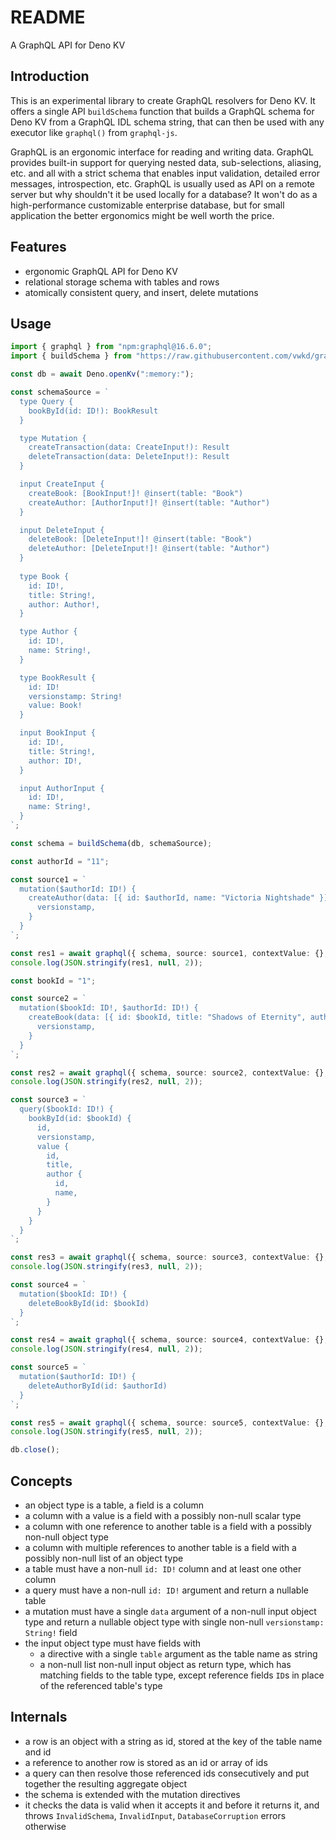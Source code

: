 # README

A GraphQL API for Deno KV



## Introduction

This is an experimental library to create GraphQL resolvers for Deno KV. It offers a single API `buildSchema` function that builds a GraphQL schema for Deno KV from a GraphQL IDL schema string, that can then be used with any executor like `graphql()` from `graphql-js`.

GraphQL is an ergonomic interface for reading and writing data. GraphQL provides built-in support for querying nested data, sub-selections, aliasing, etc. and all with a strict schema that enables input validation, detailed error messages, introspection, etc. GraphQL is usually used as API on a remote server but why shouldn't it be used locally for a database? It won't do as a high-performance customizable enterprise database, but for small application the better ergonomics might be well worth the price.



## Features

- ergonomic GraphQL API for Deno KV
- relational storage schema with tables and rows
- atomically consistent query, and insert, delete mutations



## Usage

```ts
import { graphql } from "npm:graphql@16.6.0";
import { buildSchema } from "https://raw.githubusercontent.com/vwkd/graphql-denokv/main/src/main.ts";

const db = await Deno.openKv(":memory:");

const schemaSource = `
  type Query {
    bookById(id: ID!): BookResult
  }

  type Mutation {
    createTransaction(data: CreateInput!): Result
    deleteTransaction(data: DeleteInput!): Result
  }

  input CreateInput {
    createBook: [BookInput!]! @insert(table: "Book")
    createAuthor: [AuthorInput!]! @insert(table: "Author")
  }

  input DeleteInput {
    deleteBook: [DeleteInput!]! @insert(table: "Book")
    deleteAuthor: [DeleteInput!]! @insert(table: "Author")
  }
  
  type Book {
    id: ID!,
    title: String!,
    author: Author!,
  }

  type Author {
    id: ID!,
    name: String!,
  }

  type BookResult {
    id: ID!
    versionstamp: String!
    value: Book!
  }

  input BookInput {
    id: ID!,
    title: String!,
    author: ID!,
  }

  input AuthorInput {
    id: ID!,
    name: String!,
  }
`;

const schema = buildSchema(db, schemaSource);

const authorId = "11";

const source1 = `
  mutation($authorId: ID!) {
    createAuthor(data: [{ id: $authorId, name: "Victoria Nightshade" }]) {
      versionstamp,
    }
  }
`;

const res1 = await graphql({ schema, source: source1, contextValue: {}, variableValues: { authorId } });
console.log(JSON.stringify(res1, null, 2));

const bookId = "1";

const source2 = `
  mutation($bookId: ID!, $authorId: ID!) {
    createBook(data: [{ id: $bookId, title: "Shadows of Eternity", author: $authorId }]) {
      versionstamp,
    }
  }
`;

const res2 = await graphql({ schema, source: source2, contextValue: {}, variableValues: { bookId, authorId } });
console.log(JSON.stringify(res2, null, 2));

const source3 = `
  query($bookId: ID!) {
    bookById(id: $bookId) {
      id,
      versionstamp,
      value {
        id,  
        title,
        author {
          id,
          name,
        }
      }
    }
  }
`;

const res3 = await graphql({ schema, source: source3, contextValue: {}, variableValues: { bookId } });
console.log(JSON.stringify(res3, null, 2));

const source4 = `
  mutation($bookId: ID!) {
    deleteBookById(id: $bookId)
  }
`;

const res4 = await graphql({ schema, source: source4, contextValue: {}, variableValues: { bookId } });
console.log(JSON.stringify(res4, null, 2));

const source5 = `
  mutation($authorId: ID!) {
    deleteAuthorById(id: $authorId)
  }
`;

const res5 = await graphql({ schema, source: source5, contextValue: {}, variableValues: { authorId } });
console.log(JSON.stringify(res5, null, 2));

db.close();
```



## Concepts

- an object type is a table, a field is a column
- a column with a value is a field with a possibly non-null scalar type
- a column with one reference to another table is a field with a possibly non-null object type
- a column with multiple references to another table is a field with a possibly non-null list of an object type
- a table must have a non-null `id: ID!` column and at least one other column
- a query must have a non-null `id: ID!` argument and return a nullable table
- a mutation must have a single `data` argument of a non-null input object type and return a nullable object type with single non-null `versionstamp: String!` field
- the input object type must have fields with
  - a directive with a single `table` argument as the table name as string
  - a non-null list non-null input object as return type, which has matching fields to the table type, except reference fields `ID`s in place of the referenced table's type



## Internals

- a row is an object with a string as id, stored at the key of the table name and id
- a reference to another row is stored as an id or array of ids
- a query can then resolve those referenced ids consecutively and put together the resulting aggregate object
- the schema is extended with the mutation directives
- it checks the data is valid when it accepts it and before it returns it, and throws `InvalidSchema`, `InvalidInput`, `DatabaseCorruption` errors otherwise
